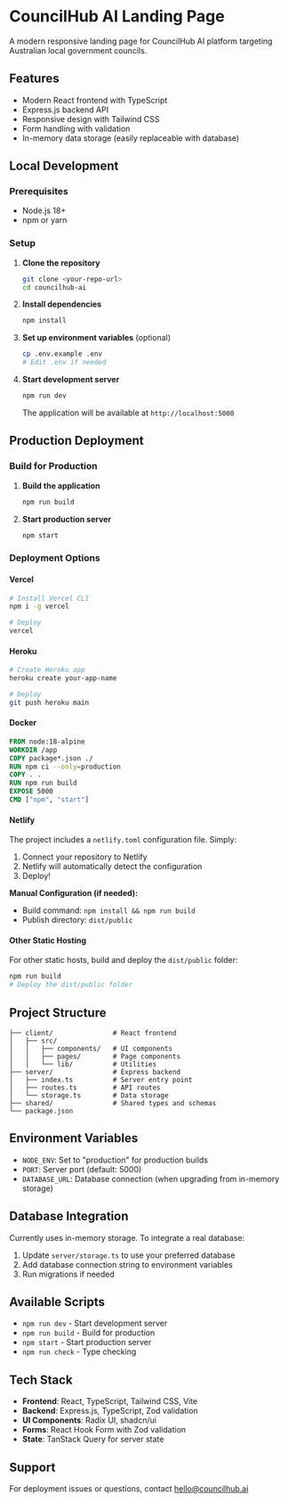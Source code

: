 # CouncilHub AI Landing Page

A modern responsive landing page for CouncilHub AI platform targeting Australian local government councils.

## Features

- Modern React frontend with TypeScript
- Express.js backend API
- Responsive design with Tailwind CSS
- Form handling with validation
- In-memory data storage (easily replaceable with database)

## Local Development

### Prerequisites
- Node.js 18+ 
- npm or yarn

### Setup

1. **Clone the repository**
   ```bash
   git clone <your-repo-url>
   cd councilhub-ai
   ```

2. **Install dependencies**
   ```bash
   npm install
   ```

3. **Set up environment variables** (optional)
   ```bash
   cp .env.example .env
   # Edit .env if needed
   ```

4. **Start development server**
   ```bash
   npm run dev
   ```

   The application will be available at `http://localhost:5000`

## Production Deployment

### Build for Production

1. **Build the application**
   ```bash
   npm run build
   ```

2. **Start production server**
   ```bash
   npm start
   ```

### Deployment Options

#### Vercel
```bash
# Install Vercel CLI
npm i -g vercel

# Deploy
vercel
```

#### Heroku
```bash
# Create Heroku app
heroku create your-app-name

# Deploy
git push heroku main
```

#### Docker
```dockerfile
FROM node:18-alpine
WORKDIR /app
COPY package*.json ./
RUN npm ci --only=production
COPY . .
RUN npm run build
EXPOSE 5000
CMD ["npm", "start"]
```

#### Netlify
The project includes a `netlify.toml` configuration file. Simply:

1. Connect your repository to Netlify
2. Netlify will automatically detect the configuration
3. Deploy!

**Manual Configuration (if needed):**
- Build command: `npm install && npm run build`
- Publish directory: `dist/public`

#### Other Static Hosting
For other static hosts, build and deploy the `dist/public` folder:
```bash
npm run build
# Deploy the dist/public folder
```

## Project Structure

```
├── client/               # React frontend
│   ├── src/
│   │   ├── components/   # UI components
│   │   ├── pages/        # Page components
│   │   └── lib/          # Utilities
├── server/               # Express backend
│   ├── index.ts          # Server entry point
│   ├── routes.ts         # API routes
│   └── storage.ts        # Data storage
├── shared/               # Shared types and schemas
└── package.json
```

## Environment Variables

- `NODE_ENV`: Set to "production" for production builds
- `PORT`: Server port (default: 5000)
- `DATABASE_URL`: Database connection (when upgrading from in-memory storage)

## Database Integration

Currently uses in-memory storage. To integrate a real database:

1. Update `server/storage.ts` to use your preferred database
2. Add database connection string to environment variables
3. Run migrations if needed

## Available Scripts

- `npm run dev` - Start development server
- `npm run build` - Build for production
- `npm start` - Start production server
- `npm run check` - Type checking

## Tech Stack

- **Frontend**: React, TypeScript, Tailwind CSS, Vite
- **Backend**: Express.js, TypeScript, Zod validation
- **UI Components**: Radix UI, shadcn/ui
- **Forms**: React Hook Form with Zod validation
- **State**: TanStack Query for server state

## Support

For deployment issues or questions, contact hello@councilhub.ai